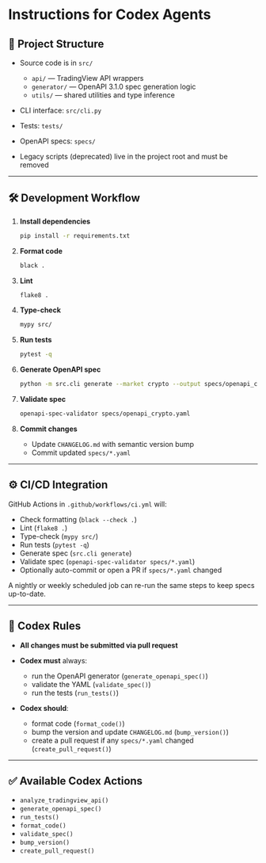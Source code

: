 # Instructions for Codex Agents

## 📁 Project Structure

* Source code is in `src/`

  * `api/` — TradingView API wrappers
  * `generator/` — OpenAPI 3.1.0 spec generation logic
  * `utils/` — shared utilities and type inference
* CLI interface: `src/cli.py`
* Tests: `tests/`
* OpenAPI specs: `specs/`
* Legacy scripts (deprecated) live in the project root and must be removed

---

## 🛠 Development Workflow

1. **Install dependencies**

   ```bash
   pip install -r requirements.txt
   ```

2. **Format code**

   ```bash
   black .
   ```

3. **Lint**

   ```bash
   flake8 .
   ```

4. **Type-check**

   ```bash
   mypy src/
   ```

5. **Run tests**

   ```bash
   pytest -q
   ```

6. **Generate OpenAPI spec**

   ```bash
   python -m src.cli generate --market crypto --output specs/openapi_crypto.yaml
   ```

7. **Validate spec**

   ```bash
   openapi-spec-validator specs/openapi_crypto.yaml
   ```

8. **Commit changes**

   * Update `CHANGELOG.md` with semantic version bump
   * Commit updated `specs/*.yaml`

---

## ⚙️ CI/CD Integration

GitHub Actions in `.github/workflows/ci.yml` will:

* Check formatting (`black --check .`)
* Lint (`flake8 .`)
* Type-check (`mypy src/`)
* Run tests (`pytest -q`)
* Generate spec (`src.cli generate`)
* Validate spec (`openapi-spec-validator specs/*.yaml`)
* Optionally auto-commit or open a PR if `specs/*.yaml` changed

A nightly or weekly scheduled job can re-run the same steps to keep specs up-to-date.

---

## 🤖 Codex Rules

* **All changes must be submitted via pull request**
* **Codex must** always:

  * run the OpenAPI generator (`generate_openapi_spec()`)
  * validate the YAML (`validate_spec()`)
  * run the tests (`run_tests()`)
* **Codex should**:

  * format code (`format_code()`)
  * bump the version and update `CHANGELOG.md` (`bump_version()`)
  * create a pull request if any `specs/*.yaml` changed (`create_pull_request()`)

---

## ✅ Available Codex Actions

* `analyze_tradingview_api()`
* `generate_openapi_spec()`
* `run_tests()`
* `format_code()`
* `validate_spec()`
* `bump_version()`
* `create_pull_request()`
